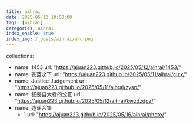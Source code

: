 ```yaml
---
title: aihrai
date: 2025-05-13 10:00:00
tags: [aihrai]
categories: aihrai
index_enable: true
index_img: /_posts/aihrai/arc.png
---
```


collections:
  - name: 1453
    url: "https://ajuan223.github.io/2025/05/12/aihrai/1453/"
  - name: 苍蓝之下
    url: "https://ajuan223.github.io/2025/05/11/aihrai/clzx/"
  - name: Justice Judgement
    url: "https://ajuan223.github.io/2025/05/11/aihrai/zysp/"
  - name: 狂妄自大者的公正
    url: "https://ajuan223.github.io/2025/05/12/aihrai/kwzdzdgz/"
  - name: 造谣合集
    - 1
      url: "https://ajuan223.github.io/2025/05/16/aihrai/photo/"